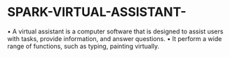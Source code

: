 # SPARK-VIRTUAL-ASSISTANT-
•	A virtual assistant is a computer software that is designed to assist users with tasks, provide information, and answer questions.
•	It perform a wide range of functions, such as typing, painting virtually.
